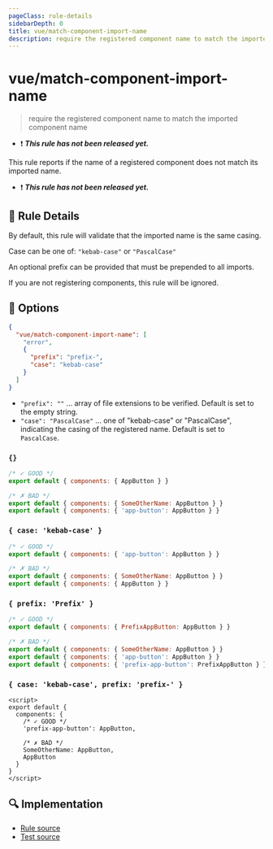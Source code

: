 ```yaml
---
pageClass: rule-details
sidebarDepth: 0
title: vue/match-component-import-name
description: require the registered component name to match the imported component name
---
```


# vue/match-component-import-name

> require the registered component name to match the imported component name

- :exclamation: <badge text="This rule has not been released yet." vertical="middle" type="error"> **_This rule has not been released yet._** </badge>

This rule reports if the name of a registered component does not match its imported name.

- :exclamation: <badge text="This rule has not been released yet." vertical="middle" type="error"> **_This rule has not been released yet._** </badge>

## :book: Rule Details

By default, this rule will validate that the imported name is the same casing.

Case can be one of: `"kebab-case"` or `"PascalCase"`

An optional prefix can be provided that must be prepended to all imports.

If you are not registering components, this rule will be ignored.

## :wrench: Options

```json
{
  "vue/match-component-import-name": [
    "error",
    {
      "prefix": "prefix-",
      "case": "kebab-case"
    }
  ]
}
```

- `"prefix": ""` ... array of file extensions to be verified. Default is set to the empty string.
- `"case": "PascalCase"` ... one of "kebab-case" or "PascalCase", indicating the casing of the registered name. Default is set to `PascalCase`.

### `{}`

<eslint-code-block :rules="{'vue/match-component-file-name': ['error']}">

```javascript
/* ✓ GOOD */
export default { components: { AppButton } }

/* ✗ BAD */
export default { components: { SomeOtherName: AppButton } }
export default { components: { 'app-button': AppButton } }
```

</eslint-code-block>

### `{ case: 'kebab-case' }`

<eslint-code-block :rules="{'vue/match-component-file-name': ['error', { case: 'kebab-case' }]}">

```javascript
/* ✓ GOOD */
export default { components: { 'app-button': AppButton } }

/* ✗ BAD */
export default { components: { SomeOtherName: AppButton } }
export default { components: { AppButton } }
```

</eslint-code-block>

### `{ prefix: 'Prefix' }`

<eslint-code-block :rules="{'vue/match-component-file-name': ['error', { prefix: 'Prefix' }]}">

```javascript
/* ✓ GOOD */
export default { components: { PrefixAppButton: AppButton } }

/* ✗ BAD */
export default { components: { SomeOtherName: AppButton } }
export default { components: { 'app-button': AppButton } }
export default { components: { 'prefix-app-button': PrefixAppButton } }
```

</eslint-code-block>

### `{ case: 'kebab-case', prefix: 'prefix-' }`

<eslint-code-block :rules="{'vue/match-component-file-name': ['error', { case: 'kebab-case', prefix: 'prefix-' }]}">

```vue
<script>
export default {
  components: {
    /* ✓ GOOD */
    'prefix-app-button': AppButton,
    
    /* ✗ BAD */
    SomeOtherName: AppButton,
    AppButton
  }
}
</script>
```

</eslint-code-block>

## :mag: Implementation

- [Rule source](https://github.com/vuejs/eslint-plugin-vue/blob/master/lib/rules/match-component-import-name.js)
- [Test source](https://github.com/vuejs/eslint-plugin-vue/blob/master/tests/lib/rules/match-component-import-name.js)
